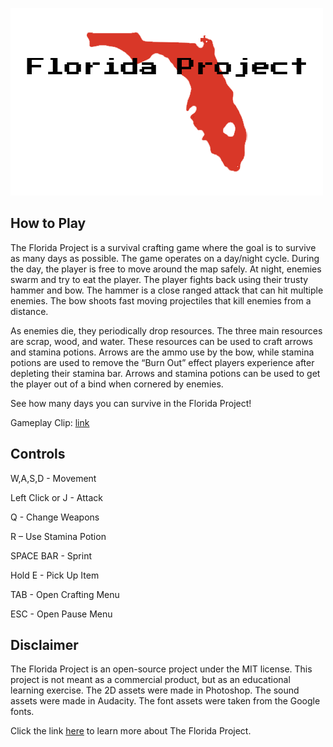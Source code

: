 ![alt text](src/Assets/Textures/FloridaProjectLogo.png "MarkTwo")

## How to Play
The Florida Project is a survival crafting game where the goal is to survive as many days as possible. The game operates on a day/night cycle. During the day, the player is free to move around the map safely. At night, enemies swarm and try to eat the player. 
The player fights back using their trusty hammer and bow. The hammer is a close ranged attack that can hit multiple enemies. The bow shoots fast moving projectiles that kill enemies from a distance.

As enemies die, they periodically drop resources. The three main resources are scrap, wood, and water. These resources can be used to craft arrows and stamina potions. Arrows are the ammo use by the bow, while stamina potions are used to remove the “Burn Out” effect players experience after depleting their stamina bar. Arrows and stamina potions can be used to get the player out of a bind when cornered by enemies.

See how many days you can survive in the Florida Project!

Gameplay Clip: [link](https://www.youtube.com/watch?v=Dx_jHjRQZmw)

## Controls
W,A,S,D - Movement

Left Click or J - Attack

Q - Change Weapons

R – Use Stamina Potion

SPACE BAR - Sprint

Hold E - Pick Up Item

TAB - Open Crafting Menu

ESC - Open Pause Menu


## Disclaimer
The Florida Project is an open-source project under the MIT license. This project is not meant as a commercial product, but as an educational learning exercise. The 2D assets were made in Photoshop. The sound assets were made in Audacity. The font assets were taken from the Google fonts.

Click the link [here](https://www.lukaspowers.com/post/the-florida-project) to learn more about The Florida Project.